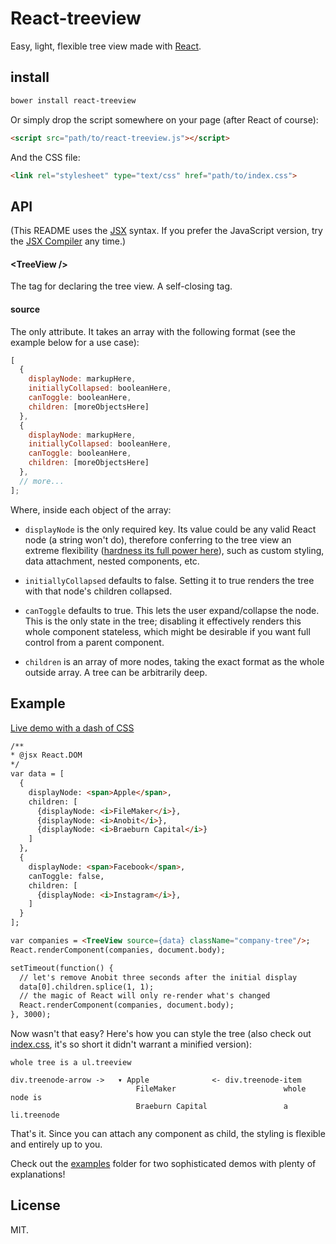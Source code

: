 # React-treeview

Easy, light, flexible tree view made with [React](http://facebook.github.io/react/).

## install

```sh
bower install react-treeview
```

Or simply drop the script somewhere on your page (after React of course):

```html
<script src="path/to/react-treeview.js"></script>
```

And the CSS file:

```html
<link rel="stylesheet" type="text/css" href="path/to/index.css">
```

## API

(This README uses the [JSX](http://facebook.github.io/react/docs/jsx-in-depth.html) syntax. If you prefer the JavaScript version, try the [JSX Compiler](http://facebook.github.io/react/jsx-compiler.html) any time.)

#### &lt;TreeView />
The tag for declaring the tree view. A self-closing tag.

#### source
The only attribute. It takes an array with the following format (see the example below for a use case):

```js
[
  {
    displayNode: markupHere,
    initiallyCollapsed: booleanHere,
    canToggle: booleanHere,
    children: [moreObjectsHere]
  },
  {
    displayNode: markupHere,
    initiallyCollapsed: booleanHere,
    canToggle: booleanHere,
    children: [moreObjectsHere]
  },
  // more...
];
```

Where, inside each object of the array:
- `displayNode` is the only required key. Its value could be any valid React node (a string won't do), therefore conferring to the tree view an extreme flexibility ([hardness its full power here](https://github.com/chenglou/react-treeview/tree/master/examples/integration.js)), such as custom styling, data attachment, nested components, etc.

- `initiallyCollapsed` defaults to false. Setting it to true renders the tree with that node's children collapsed.

- `canToggle` defaults to true. This lets the user expand/collapse the node. This is the only state in the tree; disabling it effectively renders this whole component stateless, which might be desirable if you want full control from a parent component.

- `children` is an array of more nodes, taking the exact format as the whole outside array. A tree can be arbitrarily deep.

## Example
[Live demo with a dash of CSS](http://chenglou.github.io/react-treeview/)

```html
/**
* @jsx React.DOM
*/
var data = [
  {
    displayNode: <span>Apple</span>,
    children: [
      {displayNode: <i>FileMaker</i>},
      {displayNode: <i>Anobit</i>},
      {displayNode: <i>Braeburn Capital</i>}
    ]
  },
  {
    displayNode: <span>Facebook</span>,
    canToggle: false,
    children: [
      {displayNode: <i>Instagram</i>},
    ]
  }
];

var companies = <TreeView source={data} className="company-tree"/>;
React.renderComponent(companies, document.body);

setTimeout(function() {
  // let's remove Anobit three seconds after the initial display
  data[0].children.splice(1, 1);
  // the magic of React will only re-render what's changed
  React.renderComponent(companies, document.body);
}, 3000);
```

Now wasn't that easy? Here's how you can style the tree (also check out [index.css](https://github.com/chenglou/react-treeview/blob/master/index.css), it's so short it didn't warrant a minified version):

```
whole tree is a ul.treeview

div.treenode-arrow ->   ▾ Apple              <- div.treenode-item    
                            FileMaker                        whole node is
                            Braeburn Capital                 a li.treenode
```

That's it. Since you can attach any component as child, the styling is flexible and entirely up to you.

Check out the [examples](https://github.com/chenglou/react-treeview/tree/master/examples) folder for two sophisticated demos with plenty of explanations!

## License

MIT.
